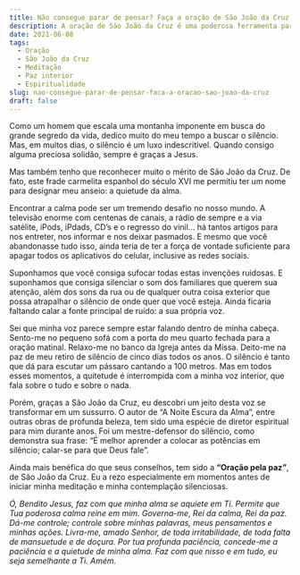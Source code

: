 ```yaml
---
title: Não consegue parar de pensar? Faça a oração de São João da Cruz
description: A oração de São João da Cruz é uma poderosa ferramenta para acalmar a mente e encontrar paz interior. Descubra como essa oração pode ajudar você a lidar com pensamentos incessantes.
date: 2021-06-08
tags:
  - Oração
  - São João da Cruz
  - Meditação
  - Paz interior
  - Espiritualidade
slug: nao-consegue-parar-de-pensar-faca-a-oracao-sao-joao-da-cruz
draft: false
---
```


Como um homem que escala uma montanha imponente em busca do grande segredo da vida, dedico muito do meu tempo a buscar o silêncio. Mas, em muitos dias, o silêncio é um luxo indescritível. Quando consigo alguma preciosa solidão, sempre é graças a Jesus.

Mas também tenho que reconhecer muito o mérito de São João da Cruz. De fato, este frade carmelita espanhol do século XVI me permitiu ter um nome para designar meu anseio: a quietude da alma.

Encontrar a calma pode ser um tremendo desafio no nosso mundo. A televisão enorme com centenas de canais, a rádio de sempre e a via satélite, iPods, iPdads, CD’s e o regresso do vinil… há tantos artigos para nos entreter, nos informar e nos deixar pasmados. E mesmo que você abandonasse tudo isso, ainda teria de ter a força de vontade suficiente para apagar todos os aplicativos do celular, inclusive as redes sociais.

Suponhamos que você consiga sufocar todas estas invenções ruidosas. E suponhamos que consiga silenciar o som dos familiares que querem sua atenção, além dos sons da rua ou de qualquer outra coisa exterior que possa atrapalhar o silêncio de onde quer que você esteja. Ainda ficaria faltando calar a fonte principal de ruído: a sua própria voz.

Sei que minha voz parece sempre estar falando dentro de minha cabeça. Sento-me no pequeno sofá com a porta do meu quarto fechada para a oração matinal. Relaxo-me no banco da Igreja antes da Missa. Deito-me na paz de meu retiro de silêncio de cinco dias todos os anos. O silêncio é tanto que dá para escutar um pássaro cantando a 100 metros. Mas em todos esses momentos, a quitetude é interrompida com a minha voz interior, que fala sobre o tudo e sobre o nada.

Porém, graças a São João da Cruz, eu descobri um jeito desta voz se transformar em um sussurro. O autor de “A Noite Escura da Alma”, entre outras obras de profunda beleza, tem sido uma espécie de diretor espiritual para mim durante anos. Foi um mestre-defensor do silêncio, como demonstra sua frase: “É melhor aprender a colocar as potências em silêncio; calar-se para que Deus fale”.

Ainda mais benéfica do que seus conselhos, tem sido a **“Oração pela paz”**, de São João da Cruz. Eu a rezo especialmente em momentos antes de iniciar minha meditação e minha contemplação silenciosas.

*Ó, Bendito Jesus, faz com que minha alma se aquiete em Ti. Permite que Tua poderosa calma reine em mim. Governa-me, Rei da calma, Rei da paz. Dá-me controle; controle sobre minhas palavras, meus pensamentos e minhas ações. Livra-me, amado Senhor, de toda irritabilidade, de toda falta de mansuetude e de doçura. Por tua profunda paciência, concede-me a paciência e a quietude de minha alma. Faz com que nisso e em tudo, eu seja semelhante a Ti. Amém.*